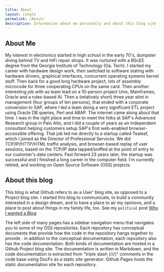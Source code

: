 ```yaml
---
title: About
layout: single
permalink: /About/
description: Information about me personally and about this blog site
---
```


## About Me

My interest in electronics started in high school in the early 70's, dumpster diving behind TV and HiFi repair shops. It was nurtured with a BScEE degree from the Georgia Institute of Technology (Ga. Tech). I started my career with hardware design work, then switched to software stating with hardware drivers, graphical interfaces, concurrent operating systems kernel stuff. Then back for a good long hardware project, lots of assembly microcode for three cooperating CPUs on the same card. Then another interesting job with as team lead on a 10-person project Unix, Mainframes, Oracle and a rules-based AI.  Then a (relatively short) three year stint in management (four groups of ten persons), that ended with a corporate conversion to SAP, where I led a team doing a very significant ETL project using Oracle DB queries, Perl and ABAP. The internet came along about that time. I was in the right place and time to meet the folks at SAP's Advanced Research group in Palo Alto, and I did a couple of years as an independent consultant helping customers setup SAP's first web-enabled browser-accessible offering. That job led me directly to a startup called Tealeaf, which I joined as the Director of Professional Services. We did TCP/IP/HTTP/HTML traffic analysis, and browser-based replay of user sessions, based on the TCP/IP data tapped/sniffed at the point of entry to our customer's data centers. Fast forward 23 years later, the startup was successful and I finished a long career in the computer field. I'm currently retired, and working on Open Source Software (OSS) projects.

## About this blog

This blog is what Github refers to as a User' blog site, as opposed to a Project blog site.
I started this blog to communicate, to build a community interested in a design dream, and to have a place to air my opinions, and a place to post about things in my family life, too. See my `political` post [Why I wanted a Blog](political\_posts\2021-04-17-Why-I-wanted-a-Blog.md)

The left side of many pages has a sidebar navigation menu that navigates you to some of my OSS repositories. Each repository has conceptual documents that provide how the code in the repository hangs together to provide . in addition to the conceptual documentation, each repository also has the code documentation. Both kinds of documentation are hosted in a Github Project blog site. The documentation is written in Markdown, and the code documentation is extracted from "triple slash (///)" comments in the code base using DocFx as a static site generator. Github Pages hosts the static documentation site for each repository.
